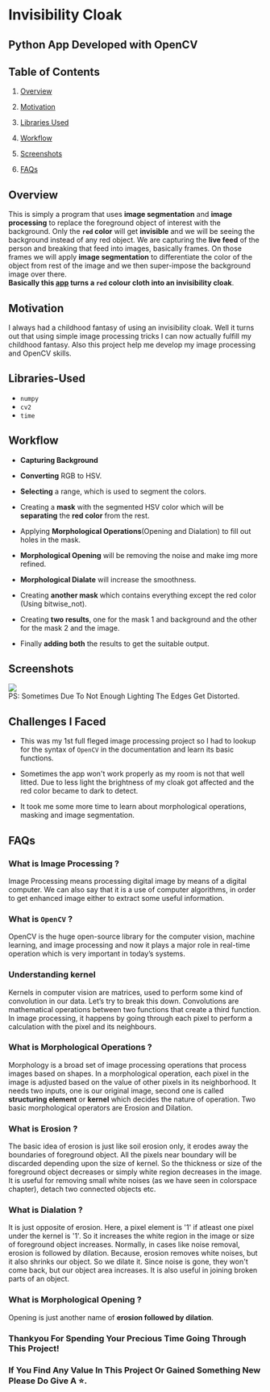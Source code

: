 # Invisibility Cloak
## Python App Developed with OpenCV 

## Table of Contents

1.  [Overview](https://github.com/Kens3i/Data-Science-And-ML-Projects/tree/main/Invisibility%20Cloak%20With%20OpenCV#Overview)
    
2.  [Motivation](https://github.com/Kens3i/Data-Science-And-ML-Projects/tree/main/Invisibility%20Cloak%20With%20OpenCV#Motivation)
    
3.  [Libraries Used](https://github.com/Kens3i/Data-Science-And-ML-Projects/tree/main/Invisibility%20Cloak%20With%20OpenCV#Libraries-Used)
    
4.  [Workflow](https://github.com/Kens3i/Data-Science-And-ML-Projects/tree/main/Invisibility%20Cloak%20With%20OpenCV#Workflow)

5.  [Screenshots](https://github.com/Kens3i/Data-Science-And-ML-Projects/tree/main/Invisibility%20Cloak%20With%20OpenCV#Screenshots)

6. [FAQs](https://github.com/Kens3i/Data-Science-And-ML-Projects/tree/main/Invisibility%20Cloak%20With%20OpenCV#FAQs)


## Overview

This is simply a program that uses **image segmentation** and **image processing** to replace the foreground object of interest with the background. Only the **`red` color** will get **invisible** and we will be seeing the background instead of any red object. We are capturing the **live feed** of the person and breaking that feed into images, basically frames. On those frames we will apply **image segmentation** to differentiate the color of the object from rest of the image and we then super-impose the background image over there.<br>
**Basically this [app]() turns a `red` colour cloth into an invisibility cloak**.

## Motivation

I always had a childhood fantasy of using an invisibility cloak. Well it turns out that using simple image processing tricks I can now actually fulfill my childhood fantasy. Also this project help me develop my image processing and OpenCV skills.

## Libraries-Used

-   `numpy`
-   `cv2`
-   `time`


## Workflow

- **Capturing Background**

- **Converting** RGB to HSV.

- **Selecting** a range, which is used to segment the colors.

- Creating a **mask** with the segmented HSV color which will be **separating** the **red color** from the rest.

- Applying **Morphological Operations**(Opening and Dialation) to fill out holes in the mask.

- **Morphological Opening** will be removing the noise and make img more refined.

- **Morphological Dialate** will increase the smoothness.

- Creating **another mask** which contains everything except the red color (Using bitwise_not).

- Creating **two results**, one for the mask 1 and background and the other for the mask 2 and the image.

- Finally **adding both** the results to get the suitable output.

## Screenshots
![](https://github.com/Kens3i/Data-Science-And-ML-Projects/blob/main/Invisibility%20Cloak%20With%20OpenCV/InvisibilityDemo.gif)
<br>
PS: Sometimes Due To Not Enough Lighting The Edges Get Distorted.


## Challenges I Faced

- This was my 1st full fleged image processing project so I had to lookup for the syntax of  `OpenCV` in the documentation and learn its basic functions.

- Sometimes the app won't work properly as my room is not that well litted. Due to less light the brightness of my cloak got affected and the red color became to dark to detect.

- It took me some more time to learn about morphological operations, masking and image segmentation.


## FAQs
### What is Image Processing ?
Image Processing means processing digital image by means of a digital computer. We can also say that it is a use of computer algorithms, in order to get enhanced image either to extract some useful information.

### What is `OpenCV` ?
OpenCV is the huge open-source library for the computer vision, machine learning, and image processing and now it plays a major role in real-time operation which is very important in today’s systems.

### Understanding kernel
Kernels in computer vision are matrices, used to perform some kind of convolution in our data. Let’s try to break this down.
Convolutions are mathematical operations between two functions that create a third function. In image processing, it happens by going through each pixel to perform a calculation with the pixel and its neighbours.

### What is Morphological Operations ?
Morphology is a broad set of image processing operations that process images based on shapes. In a morphological operation, each pixel in the image is adjusted based on the value of other pixels in its neighborhood. It needs two inputs, one is our original image, second one is called **structuring element** or **kernel** which decides the nature of operation. Two basic morphological operators are Erosion and Dilation.

### What is Erosion ?
The basic idea of erosion is just like soil erosion only, it erodes away the boundaries of foreground object. All the pixels near boundary will be discarded depending upon the size of kernel. So the thickness or size of the foreground object decreases or simply white region decreases in the image. It is useful for removing small white noises (as we have seen in colorspace chapter), detach two connected objects etc.

### What is Dialation ?
It is just opposite of erosion. Here, a pixel element is '1' if atleast one pixel under the kernel is '1'. So it increases the white region in the image or size of foreground object increases. Normally, in cases like noise removal, erosion is followed by dilation. Because, erosion removes white noises, but it also shrinks our object. So we dilate it. Since noise is gone, they won't come back, but our object area increases. It is also useful in joining broken parts of an object.

### What is Morphological Opening ?
Opening is just another name of **erosion followed by dilation**.

### Thankyou For Spending Your Precious Time Going Through This Project!
### If You Find Any Value In This Project Or Gained Something New Please Do Give A ⭐.
